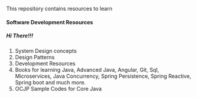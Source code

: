 This repository contains resources to learn 

<h4>Software Development Resources</h4>
<h5>Hi There!!!</h5>

1. System Design concepts 
2. Design Patterns
3. Development Resources
4. Books for learning Java, Advanced Java, Angular, Git, Sql, 
   Microservices, Java Concurrency, Spring Persistence, Spring Reactive,
   Spring boot and much more.
5. OCJP Sample Codes for Core Java